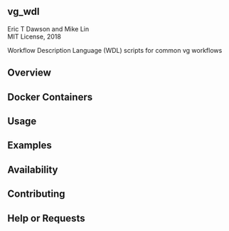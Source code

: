 vg\_wdl
---------------
Eric T Dawson and Mike Lin  
MIT License, 2018

Workflow Description Language (WDL) scripts for common vg workflows

## Overview

## Docker Containers

## Usage

## Examples

## Availability

## Contributing

## Help or Requests
